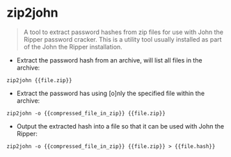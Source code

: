 # zip2john

> A tool to extract password hashes from zip files for use with John the Ripper password cracker.
> This is a utility tool usually installed as part of the John the Ripper installation.

- Extract the password hash from an archive, will list all files in the archive:

`zip2john {{file.zip}}`

- Extract the password has using [o]nly the specified file within the archive:

`zip2john -o {{compressed_file_in_zip}} {{file.zip}}`

- Output the extracted hash into a file so that it can be used with John the Ripper:

`zip2john -o {{compressed_file_in_zip}} {{file.zip}} > {{file.hash}}`
